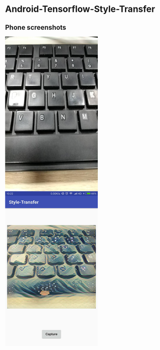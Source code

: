 # Android-Tensorflow-Style-Transfer

## Phone screenshots

<img src="./images/original_image.jpg" width = "300" height = "500" alt="0" align="center" />
<img src="./images/style_transfer_image.jpg" width = "300" height = "500" alt="1" align="center" />
